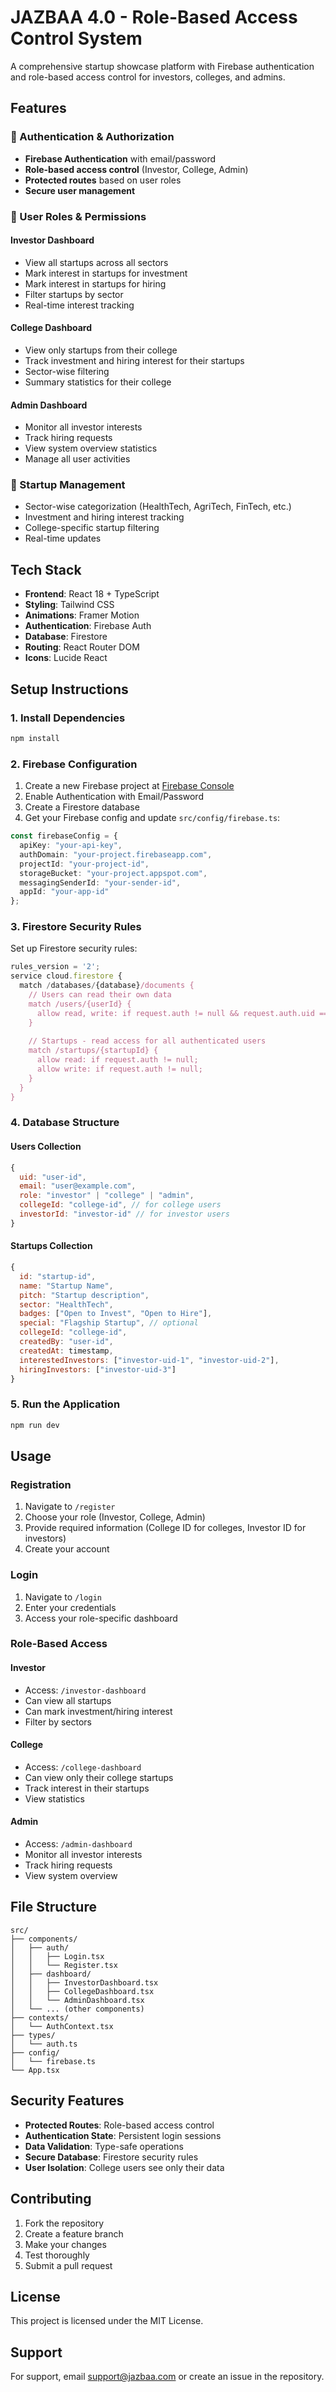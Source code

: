 # JAZBAA 4.0 - Role-Based Access Control System

A comprehensive startup showcase platform with Firebase authentication and role-based access control for investors, colleges, and admins.

## Features

### 🔐 Authentication & Authorization
- **Firebase Authentication** with email/password
- **Role-based access control** (Investor, College, Admin)
- **Protected routes** based on user roles
- **Secure user management**

### 👥 User Roles & Permissions

#### **Investor Dashboard**
- View all startups across all sectors
- Mark interest in startups for investment
- Mark interest in startups for hiring
- Filter startups by sector
- Real-time interest tracking

#### **College Dashboard**
- View only startups from their college
- Track investment and hiring interest for their startups
- Sector-wise filtering
- Summary statistics for their college

#### **Admin Dashboard**
- Monitor all investor interests
- Track hiring requests
- View system overview statistics
- Manage all user activities

### 🚀 Startup Management
- Sector-wise categorization (HealthTech, AgriTech, FinTech, etc.)
- Investment and hiring interest tracking
- College-specific startup filtering
- Real-time updates

## Tech Stack

- **Frontend**: React 18 + TypeScript
- **Styling**: Tailwind CSS
- **Animations**: Framer Motion
- **Authentication**: Firebase Auth
- **Database**: Firestore
- **Routing**: React Router DOM
- **Icons**: Lucide React

## Setup Instructions

### 1. Install Dependencies

```bash
npm install
```

### 2. Firebase Configuration

1. Create a new Firebase project at [Firebase Console](https://console.firebase.google.com/)
2. Enable Authentication with Email/Password
3. Create a Firestore database
4. Get your Firebase config and update `src/config/firebase.ts`:

```typescript
const firebaseConfig = {
  apiKey: "your-api-key",
  authDomain: "your-project.firebaseapp.com",
  projectId: "your-project-id",
  storageBucket: "your-project.appspot.com",
  messagingSenderId: "your-sender-id",
  appId: "your-app-id"
};
```

### 3. Firestore Security Rules

Set up Firestore security rules:

```javascript
rules_version = '2';
service cloud.firestore {
  match /databases/{database}/documents {
    // Users can read their own data
    match /users/{userId} {
      allow read, write: if request.auth != null && request.auth.uid == userId;
    }
    
    // Startups - read access for all authenticated users
    match /startups/{startupId} {
      allow read: if request.auth != null;
      allow write: if request.auth != null;
    }
  }
}
```

### 4. Database Structure

#### Users Collection
```javascript
{
  uid: "user-id",
  email: "user@example.com",
  role: "investor" | "college" | "admin",
  collegeId: "college-id", // for college users
  investorId: "investor-id" // for investor users
}
```

#### Startups Collection
```javascript
{
  id: "startup-id",
  name: "Startup Name",
  pitch: "Startup description",
  sector: "HealthTech",
  badges: ["Open to Invest", "Open to Hire"],
  special: "Flagship Startup", // optional
  collegeId: "college-id",
  createdBy: "user-id",
  createdAt: timestamp,
  interestedInvestors: ["investor-uid-1", "investor-uid-2"],
  hiringInvestors: ["investor-uid-3"]
}
```

### 5. Run the Application

```bash
npm run dev
```

## Usage

### Registration
1. Navigate to `/register`
2. Choose your role (Investor, College, Admin)
3. Provide required information (College ID for colleges, Investor ID for investors)
4. Create your account

### Login
1. Navigate to `/login`
2. Enter your credentials
3. Access your role-specific dashboard

### Role-Based Access

#### **Investor**
- Access: `/investor-dashboard`
- Can view all startups
- Can mark investment/hiring interest
- Filter by sectors

#### **College**
- Access: `/college-dashboard`
- Can view only their college startups
- Track interest in their startups
- View statistics

#### **Admin**
- Access: `/admin-dashboard`
- Monitor all investor interests
- Track hiring requests
- View system overview

## File Structure

```
src/
├── components/
│   ├── auth/
│   │   ├── Login.tsx
│   │   └── Register.tsx
│   ├── dashboard/
│   │   ├── InvestorDashboard.tsx
│   │   ├── CollegeDashboard.tsx
│   │   └── AdminDashboard.tsx
│   └── ... (other components)
├── contexts/
│   └── AuthContext.tsx
├── types/
│   └── auth.ts
├── config/
│   └── firebase.ts
└── App.tsx
```

## Security Features

- **Protected Routes**: Role-based access control
- **Authentication State**: Persistent login sessions
- **Data Validation**: Type-safe operations
- **Secure Database**: Firestore security rules
- **User Isolation**: College users see only their data

## Contributing

1. Fork the repository
2. Create a feature branch
3. Make your changes
4. Test thoroughly
5. Submit a pull request

## License

This project is licensed under the MIT License.

## Support

For support, email support@jazbaa.com or create an issue in the repository. 